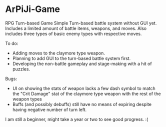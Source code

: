 # ArPiJi-Game
RPG Turn-based Game
Simple Turn-based battle system without GUI yet. Includes a limited amount of battle items, weapons, and moves. Also includes three types of basic enemy types with respective moves. 

To do:
- Adding moves to the claymore type weapon. 
- Planning to add GUI to the turn-based battle system first. 
- Developing the non-battle gameplay and stage-making with a hit of puzzles. 


Bugs:
- UI on showing the stats of weapon lacks a few dash symbol to match the "Crit Damage" stat of the claymore type weapon with the rest of the weapon types
- Buffs (and possibly debuffs) still have no means of expiring despite having negative number of turn left.

I am still a beginner, might take a year or two to see good progress. :(
